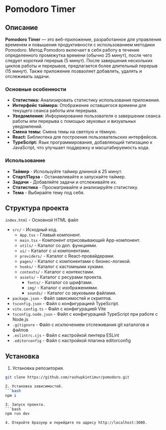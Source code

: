 # Pomodoro Timer

## Описание

**Pomodoro Timer** — это веб-приложение, разработанное для управления временем и повышения продуктивности с использованием методики Pomodoro. Метод Pomodoro включает в себя работу в течение определенного промежутка времени (обычно 25 минут), после чего следует короткий перерыв (5 минут). После завершения нескольких циклов работы и перерывов, предлагается более длительный перерыв (15 минут). Также приложение позваоляет добавлять, удалять и отслеживать задачи.

### Основные особенности

- **Статистика:** Анализировать статистику использования приложения.
- **Интерфейс таймера:** Отображение оставшегося времени для текущего сеанса работы или перерыва.
- **Уведомления:** Информирование пользователя о завершении сеанса работы или перерыва с помощью звуковых и визуальных уведомлений.
- **Смена темы:** Смена темы на светлую и тёмную.
- **React:** Библиотека для построения пользовательских интерфейсов.
- **TypeScript:** Язык программирования, добавляющий типизацию к JavaScript, что улучшает поддержку и масштабируемость кода.

### Использование

- **Таймер** - Используйте таймер длинной в 25 минут.
- **Старт/Пауза** - Останавливайте и запускайте таймер.
- **Задачи** - Добавляйте задачи и отслеживайте их.
- **Статистика** - Просматривайте и анализируйте статистику.
- **Тема** - Выбирайте тему под себя.

## Структура проекта

`index.html` - Основной HTML файл
- `src/` - Исходный код.
  - `App.tsx` - Главый компонент.
  - `main.tsx` - Компонент отрисовывающий App-компонент.
  - `utils/` - Каталог со доп. функциями.
  - `ui/` - Каталог с ui компонентами.
  - `providers/` -  Каталог с React-провайдерами.
  - `pages/` - Каталог с компонентами с бизнес-логикой.
  - `hooks/` - Каталог с кастомными хуками.
  - `contexts/` - Каталог с контекстами.
  - `assets/` - Каталог с ресурами проекта.
    - `fonts/` - Каталог со шрифтами.
    - `img/` - Каталог с изображениями.
    - `sounds/` - Каталог со звуковыми файлами.
- `package.json` - Файл зависимостей и скриптов.
- `tsconfig.json` - Файл с конфигурацией TypeScript.
- `vite.config.ts` - Файл с конфигурацией Vite
- `tsconfig.node.json` - Файл с конфигурацией TypeScript при работе с Node.js
- `.gitignore` - Файл с исключением отслеживания git каталогов и файлов
- `.eslintrc.cjs` - Файл с настройкой линтера ESLint
- `.editorconfig` - Файл с настройкой плагина editorconfig

## Установка

1. Установка репозитория.
  ```bash
  git clone https://github.com/rashupkintimur/pomodoro.git

2. Установка зависимостей.
  ```bash
  npm i

3. Запуск проекта.
  ```bash
  npm run dev

4. Откройте бразуер и перейдите по адресу http://localhost:3000.
